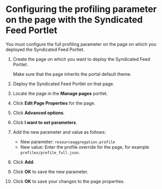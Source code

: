 # Configuring the profiling parameter on the page with the Syndicated Feed Portlet

You must configure the full profiling parameter on the page on which you deployed the Syndicated Feed Portlet.

1.  Create the page on which you want to deploy the Syndicated Feed Portlet.

    Make sure that the page inherits the portal default theme.

2.  Deploy the Syndicated Feed Portlet on that page.

3.  Locate the page in the **Manage pages** portlet.

4.  Click **Edit Page Properties** for the page.

5.  Click **Advanced options**.

6.  Click **I want to set parameters**.

7.  Add the new parameter and value as follows:

    -   New parameter: `resourceaggregation.profile`
    -   New value: Enter the profile override for the page, for example `profiles/profile_full.json`.
8.  Click **Add**.

9.  Click **OK** to save the new parameter.

10. Click **OK** to save your changes to the page properties.



